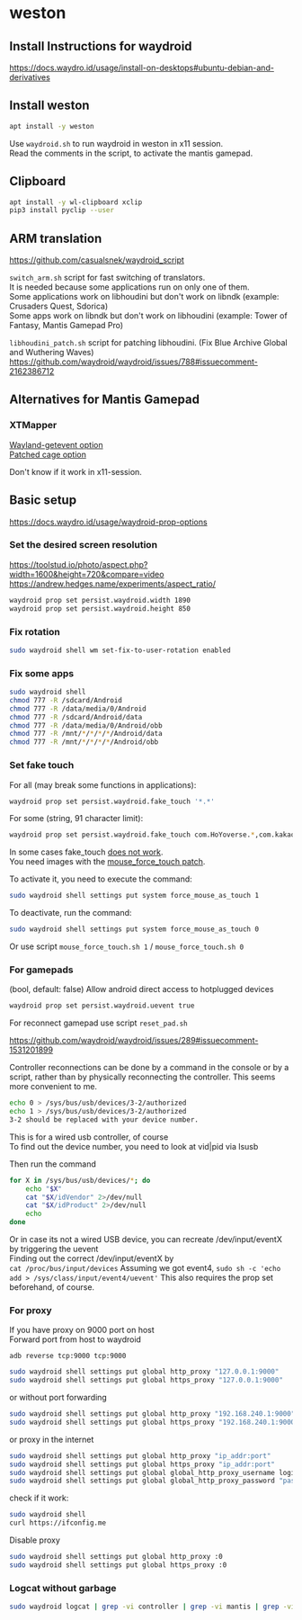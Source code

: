 # weston

## Install Instructions for waydroid

<https://docs.waydro.id/usage/install-on-desktops#ubuntu-debian-and-derivatives>  

## Install weston

```bash
apt install -y weston 
```

Use ```waydroid.sh``` to run waydroid in weston in x11 session.  
Read the comments in the script, to activate the mantis gamepad.

## Clipboard

```bash
apt install -y wl-clipboard xclip
pip3 install pyclip --user
```

## ARM translation

<https://github.com/casualsnek/waydroid_script>  

```switch_arm.sh``` script for fast switching of translators.  
It is needed because some applications run on only one of them.  
Some applications work on libhoudini but don't work on libndk (example: Crusaders Quest, Sdorica)  
Some apps work on libndk but don't work on libhoudini (example: Tower of Fantasy, Mantis Gamepad Pro)  

```libhoudini_patch.sh``` script for patching libhoudini. (Fix Blue Archive Global and Wuthering Waves) https://github.com/waydroid/waydroid/issues/788#issuecomment-2162386712

## Alternatives for  Mantis Gamepad  

### XTMapper

[Wayland-getevent option](https://github.com/Xtr126/wayland-getevent/blob/main/README.md)  
[Patched cage option](https://github.com/Xtr126/wayland-getevent/blob/main/README-alt.md)

Don't know if it work in x11-session.

## Basic setup

<https://docs.waydro.id/usage/waydroid-prop-options>

### Set the desired screen resolution

<https://toolstud.io/photo/aspect.php?width=1600&height=720&compare=video>  
<https://andrew.hedges.name/experiments/aspect_ratio/>  

```bash
waydroid prop set persist.waydroid.width 1890
waydroid prop set persist.waydroid.height 850
```

### Fix rotation

```bash
sudo waydroid shell wm set-fix-to-user-rotation enabled
```

### Fix some apps

```bash
sudo waydroid shell
chmod 777 -R /sdcard/Android
chmod 777 -R /data/media/0/Android
chmod 777 -R /sdcard/Android/data
chmod 777 -R /data/media/0/Android/obb
chmod 777 -R /mnt/*/*/*/*/Android/data
chmod 777 -R /mnt/*/*/*/*/Android/obb
```

### Set fake touch

For all (may break some functions in applications):

```bash
waydroid prop set persist.waydroid.fake_touch '*.*'
```

For some (string, 91 character limit):

```bash
waydroid prop set persist.waydroid.fake_touch com.HoYoverse.*,com.kakaogames.*,com.bluepoch.*,com.miHoYo.*,com.neowizgames.*
```

In some cases fake_touch [does not work](https://github.com/waydroid/waydroid/issues/954).  
You need images with the [mouse_force_touch patch](https://github.com/waydroid/android_vendor_waydroid/pull/33).  

To activate it, you need to execute the command:  

```bash
sudo waydroid shell settings put system force_mouse_as_touch 1
```

To deactivate, run the command:  

```bash
sudo waydroid shell settings put system force_mouse_as_touch 0
```

Or use script ```mouse_force_touch.sh 1``` / ```mouse_force_touch.sh 0```  

### For gamepads

(bool, default: false) Allow android direct access to hotplugged devices

```bash
waydroid prop set persist.waydroid.uevent true
```

For reconnect gamepad use script ```reset_pad.sh```

<https://github.com/waydroid/waydroid/issues/289#issuecomment-1531201899>  

Controller reconnections can be done by a command in the console or by a script, rather than by physically reconnecting the controller. This seems more convenient to me.  

```bash
echo 0 > /sys/bus/usb/devices/3-2/authorized
echo 1 > /sys/bus/usb/devices/3-2/authorized
3-2 should be replaced with your device number.
```

This is for a wired usb controller, of course  
To find out the device number, you need to look at vid|pid via lsusb  

Then run the command  

```bash
for X in /sys/bus/usb/devices/*; do 
    echo "$X"
    cat "$X/idVendor" 2>/dev/null 
    cat "$X/idProduct" 2>/dev/null
    echo
done
```

Or in case its not a wired USB device, you can recreate /dev/input/eventX by triggering the uevent  
Finding out the correct /dev/input/eventX by  
```cat /proc/bus/input/devices```
Assuming we got event4,
```sudo sh -c 'echo add > /sys/class/input/event4/uevent'```
This also requires the prop set beforehand, of course.

### For proxy

If you have proxy on 9000 port on host  
Forward port from host to waydroid  

```adb reverse tcp:9000 tcp:9000```

```bash
sudo waydroid shell settings put global http_proxy "127.0.0.1:9000" 
sudo waydroid shell settings put global https_proxy "127.0.0.1:9000" 
```

or without port forwarding  

```bash
sudo waydroid shell settings put global http_proxy "192.168.240.1:9000" 
sudo waydroid shell settings put global https_proxy "192.168.240.1:9000"
```

or proxy in the internet

```bash
sudo waydroid shell settings put global http_proxy "ip_addr:port" 
sudo waydroid shell settings put global https_proxy "ip_addr:port" 
sudo waydroid shell settings put global global_http_proxy_username login
sudo waydroid shell settings put global global_http_proxy_password "password"
```

check if it work:

```bash
sudo waydroid shell
curl https://ifconfig.me
```

Disable proxy  

```bash
sudo waydroid shell settings put global http_proxy :0
sudo waydroid shell settings put global https_proxy :0
```

### Logcat without garbage

```bash
sudo waydroid logcat | grep -vi controller | grep -vi mantis | grep -vi gamepad | grep -v lowmemorykiller | grep -v libprocessgroup
```
